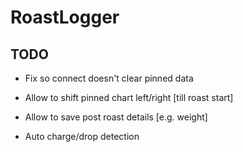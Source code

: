 # RoastLogger

## TODO
- Fix so connect doesn't clear pinned data
- Allow to shift pinned chart left/right [till roast start]
- Allow to save post roast details [e.g. weight]

- Auto charge/drop detection